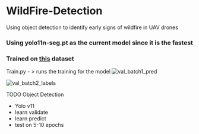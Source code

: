# WildFire-Detection
Using object detection to identify early signs of wildfire in UAV drones

### Using yolo11n-seg.pt as the current model since it is the fastest

### Trained on [this](https://ieee-dataport.org/open-access/flame-dataset-aerial-imagery-pile-burn-detection-using-drones-uavs) dataset

Train.py - > runs the training for the model
![val_batch1_pred](https://github.com/user-attachments/assets/57ebaa24-0a9f-41ab-9045-fb4c02411bb3)

![val_batch2_labels](https://github.com/user-attachments/assets/c2014bfd-618b-404c-b7dd-f030ad5b85dc)


TODO
 Object Detection
   - Yolo v11
   - learn validate
   - learn predict
   - test on 5-10 epochs
    
